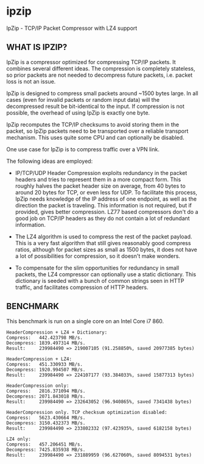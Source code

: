 ipzip
=====

IpZip - TCP/IP Packet Compressor with LZ4 support

WHAT IS IPZIP?
--------------
IpZip is a compressor optimized for compressing TCP/IP packets. It combines
several different ideas. The compression is completely stateless, so prior
packets are not needed to decompress future packets, i.e. packet loss is not
an issue.

IpZip is designed to compress small packets around ~1500 bytes large. In
all cases (even for invalid packets or random input data) will the
decompressed result be bit-identical to the input. If compression is not
possible, the overhead of using IpZip is exactly one byte.

IpZip recomputes the TCP/IP checksums to avoid storing them in the packet,
so IpZip packets need to be transported over a reliable transport mechanism.
This uses quite some CPU and can optionally be disabled.

One use case for IpZip is to compress traffic over a VPN link.

The following ideas are employed:

  * IP/TCP/UDP Header Compression exploits redundancy in the packet headers
    and tries to represent them in a more compact form. This roughly halves
    the packet header size on average, from 40 bytes to around 20 bytes for
    TCP, or even less for UDP. To facilitate this process, IpZip needs
    knowledge of the IP address of one endpoint, as well as the direction the
    packet is traveling. This information is not required, but if provided,
    gives better compression. LZ77 based compressors don't do a good job on
    TCP/IP headers as they do not contain a lot of redundant information.

  * The LZ4 algorithm is used to compress the rest of the packet payload.
    This is a very fast algorithm that still gives reasonably good compress
    ratios, although for packet sizes as small as 1500 bytes, it does not
    have a lot of possibilities for compression, so it doesn't make wonders.

  * To compensate for the slim opportunities for redundancy in small packets,
    the LZ4 compressor can optionally use a static dictionary. This
    dictionary is seeded with a bunch of common strings seen in HTTP traffic,
    and facilitates compression of HTTP headers.

BENCHMARK
---------

This benchmark is run on a single core on an Intel Core i7 860.

    HeaderCompression + LZ4 + Dictionary:
    Compress:   442.423798 MB/s.
    Decompress: 1839.497314 MB/s.
    Result:     239984490 => 219007105 (91.258850%, saved 20977385 bytes)
  
    HeaderCompression + LZ4:
    Compress:   451.330933 MB/s.
    Decompress: 1920.994507 MB/s.
    Result:     239984490 => 224107177 (93.384033%, saved 15877313 bytes)

    HeaderCompression only:
    Compress:   2816.371094 MB/s.
    Decompress: 2071.843018 MB/s.
    Result:     239984490 => 232643052 (96.940865%, saved 7341438 bytes)
  
    HeaderCompression only. TCP checksum optimization disabled:
    Compress:   5623.430664 MB/s.
    Decompress: 3150.432373 MB/s.
    Result:     239984490 => 233802332 (97.423935%, saved 6182158 bytes)
  
    LZ4 only:
    Compress:   457.206451 MB/s.
    Decompress: 7425.835938 MB/s.
    Result:     239984490 => 231889959 (96.627060%, saved 8094531 bytes)
